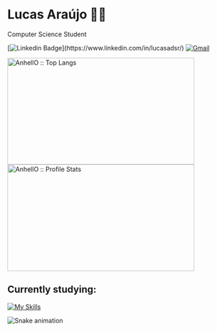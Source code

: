 # Lucas Araújo :man_technologist:
<p>Computer Science Student</p>

[![Linkedin Badge](https://img.shields.io/badge/-LinkedIn-blue?style=flat-square&logo=Linkedin&logoColor=white&link=https://www.linkedin.com/in/iago-ferreira-5277131a5/")](https://www.linkedin.com/in/lucasadsr/)
[![Gmail](https://img.shields.io/twitter/url?label=Mail&logo=gmail&style=social&url=https://mailto:lucasaraujodesa@hotmail.com)](mailto:lucasaraujodesa@hotmail.com)

<img height="240px" width="420px" src="https://github-readme-stats.vercel.app/api/top-langs/?username=lucasadsr&langs_count=10&theme=github_dark&layout=compact" alt="AnhellO :: Top Langs" />
<img height="240px" width="420px" src="https://github-readme-stats.vercel.app/api?username=lucasadsr&show_icons=true&theme=github_dark" alt="AnhellO :: Profile Stats" />

## Currently studying:
[![My Skills](https://skillicons.dev/icons?i=react,html,css,nodejs)](https://skillicons.dev)
 


![Snake animation](https://github.com/devemdobro/devemdobro/blob/output/github-contribution-grid-snake.svg)
